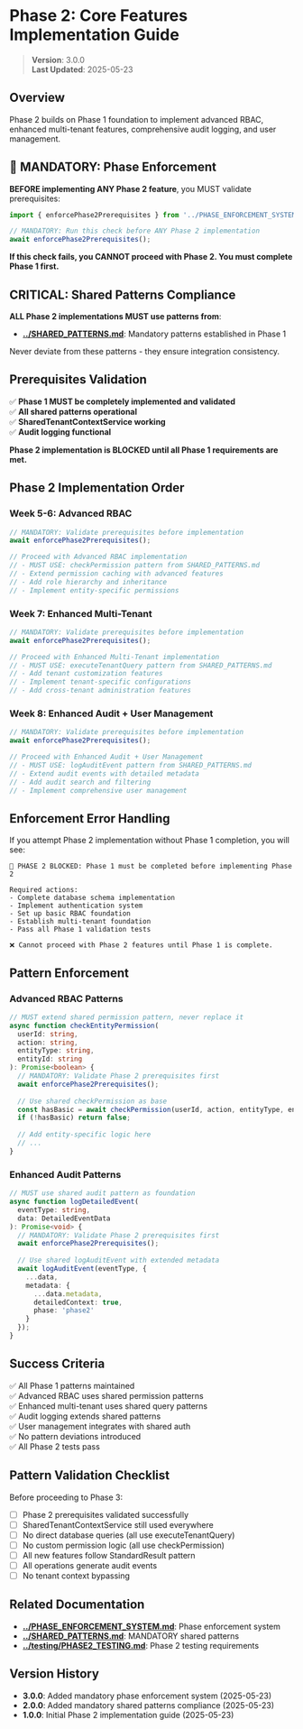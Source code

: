 
# Phase 2: Core Features Implementation Guide

> **Version**: 3.0.0  
> **Last Updated**: 2025-05-23

## Overview

Phase 2 builds on Phase 1 foundation to implement advanced RBAC, enhanced multi-tenant features, comprehensive audit logging, and user management.

## 🚫 MANDATORY: Phase Enforcement

**BEFORE implementing ANY Phase 2 feature**, you MUST validate prerequisites:

```typescript
import { enforcePhase2Prerequisites } from '../PHASE_ENFORCEMENT_SYSTEM';

// MANDATORY: Run this check before ANY Phase 2 implementation
await enforcePhase2Prerequisites();
```

**If this check fails, you CANNOT proceed with Phase 2. You must complete Phase 1 first.**

## CRITICAL: Shared Patterns Compliance

**ALL Phase 2 implementations MUST use patterns from**:
- **[../SHARED_PATTERNS.md](../SHARED_PATTERNS.md)**: Mandatory patterns established in Phase 1

Never deviate from these patterns - they ensure integration consistency.

## Prerequisites Validation

✅ **Phase 1 MUST be completely implemented and validated**  
✅ **All shared patterns operational**  
✅ **SharedTenantContextService working**  
✅ **Audit logging functional**  

**Phase 2 implementation is BLOCKED until all Phase 1 requirements are met.**

## Phase 2 Implementation Order

### Week 5-6: Advanced RBAC
```typescript
// MANDATORY: Validate prerequisites before implementation
await enforcePhase2Prerequisites();

// Proceed with Advanced RBAC implementation
// - MUST USE: checkPermission pattern from SHARED_PATTERNS.md
// - Extend permission caching with advanced features
// - Add role hierarchy and inheritance
// - Implement entity-specific permissions
```

### Week 7: Enhanced Multi-Tenant
```typescript
// MANDATORY: Validate prerequisites before implementation
await enforcePhase2Prerequisites();

// Proceed with Enhanced Multi-Tenant implementation
// - MUST USE: executeTenantQuery pattern from SHARED_PATTERNS.md
// - Add tenant customization features
// - Implement tenant-specific configurations
// - Add cross-tenant administration features
```

### Week 8: Enhanced Audit + User Management
```typescript
// MANDATORY: Validate prerequisites before implementation
await enforcePhase2Prerequisites();

// Proceed with Enhanced Audit + User Management
// - MUST USE: logAuditEvent pattern from SHARED_PATTERNS.md
// - Extend audit events with detailed metadata
// - Add audit search and filtering
// - Implement comprehensive user management
```

## Enforcement Error Handling

If you attempt Phase 2 implementation without Phase 1 completion, you will see:

```
🚫 PHASE 2 BLOCKED: Phase 1 must be completed before implementing Phase 2

Required actions:
- Complete database schema implementation
- Implement authentication system
- Set up basic RBAC foundation
- Establish multi-tenant foundation
- Pass all Phase 1 validation tests

❌ Cannot proceed with Phase 2 features until Phase 1 is complete.
```

## Pattern Enforcement

### Advanced RBAC Patterns
```typescript
// MUST extend shared permission pattern, never replace it
async function checkEntityPermission(
  userId: string,
  action: string,
  entityType: string,
  entityId: string
): Promise<boolean> {
  // MANDATORY: Validate Phase 2 prerequisites first
  await enforcePhase2Prerequisites();
  
  // Use shared checkPermission as base
  const hasBasic = await checkPermission(userId, action, entityType, entityId);
  if (!hasBasic) return false;
  
  // Add entity-specific logic here
  // ...
}
```

### Enhanced Audit Patterns
```typescript
// MUST use shared audit pattern as foundation
async function logDetailedEvent(
  eventType: string,
  data: DetailedEventData
): Promise<void> {
  // MANDATORY: Validate Phase 2 prerequisites first
  await enforcePhase2Prerequisites();
  
  // Use shared logAuditEvent with extended metadata
  await logAuditEvent(eventType, {
    ...data,
    metadata: {
      ...data.metadata,
      detailedContext: true,
      phase: 'phase2'
    }
  });
}
```

## Success Criteria

✅ All Phase 1 patterns maintained  
✅ Advanced RBAC uses shared permission patterns  
✅ Enhanced multi-tenant uses shared query patterns  
✅ Audit logging extends shared patterns  
✅ User management integrates with shared auth  
✅ No pattern deviations introduced  
✅ All Phase 2 tests pass  

## Pattern Validation Checklist

Before proceeding to Phase 3:
- [ ] Phase 2 prerequisites validated successfully
- [ ] SharedTenantContextService still used everywhere
- [ ] No direct database queries (all use executeTenantQuery)
- [ ] No custom permission logic (all use checkPermission)
- [ ] All new features follow StandardResult<T> pattern
- [ ] All operations generate audit events
- [ ] No tenant context bypassing

## Related Documentation

- **[../PHASE_ENFORCEMENT_SYSTEM.md](../PHASE_ENFORCEMENT_SYSTEM.md)**: Phase enforcement system
- **[../SHARED_PATTERNS.md](../SHARED_PATTERNS.md)**: MANDATORY shared patterns
- **[../testing/PHASE2_TESTING.md](../testing/PHASE2_TESTING.md)**: Phase 2 testing requirements

## Version History

- **3.0.0**: Added mandatory phase enforcement system (2025-05-23)
- **2.0.0**: Added mandatory shared patterns compliance (2025-05-23)
- **1.0.0**: Initial Phase 2 implementation guide (2025-05-23)
